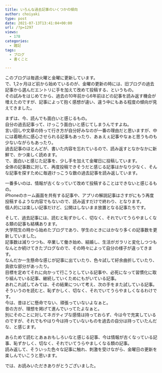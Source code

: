 ```yaml
---
title: いろんな過去記事のいくつかの傾向
author: choiyaki
type: post
date: 2021-07-13T13:41:04+00:00
url: /?p=1297
views:
  - 178
categories:
  - 雑記
tags:
  - ブログ
  - 書くこと

---
```

このブログは毎週火曜と金曜に更新しています。  
で、1,2ヶ月ほど前から始めているのが、金曜の更新の時には、旧ブログの過去記事から選んだエントリに手を加えて改めて投稿する、というもの。  
その試みをはじめてから、過去の10年前から6年前ほどの記事を読み返す機会が増えたのですが、記事によって抱く感想が違い、違う中にもある程度の傾向が見えてきました。

まずは、今、読んでも面白いと感じるもの。  
自分の過去記事って、けっこう面白いと感じてしまうんですよね。  
言い回しや文章の持って行き方が自分好みなのが一番の理由だと思いますが、中には着眼点に感心させられる記事もあったり、あぁえぇ記事やなぁと思うものも少ないながらもあったり。  
過去記事のほとんどが、書いた内容を忘れているので、読み返すとなかなかに新鮮で、かつ楽しく読めます。  
で、面白いと感じた記事を、少し手を加えて金曜日に投稿しています。  
全体の記事数に対して、再度投稿できそうだと感じる記事はかなり少なく、そんな記事を探すために毎週けっこうな数の過去記事を読み返しています。

一番多いのは、情報が古くなっていて改めて投稿することはできないと感じるもの。  
iPhoneのホーム画面を共有する記事や、アプリの解説記事はさすがにもう再度投稿するような内容でもないので、読み返すだけで終わり、となります。  
個人的には楽しい記事だけど、公開はしないまま放置となる記事たちです。

そして、過去記事には、読むと恥ずかしく、切なく、それでいてうらやましくなる類の記事も結構あります。  
大学院生の時から始めたブログであり、学生のときにはかなり多くの記事数を更新していました。  
記事数は減りつつも、卒業して働き始め、結婚し、生活がガラリと変化しつつもなんとか続けてきたブログなので、その時々によって自分の様子が違ってきます。  
なんだか一生懸命な感じが記事に出ていたり、色々試して紆余曲折していたり、貪欲な部分があったり。  
目標を定めてそれに向かって行こうとしている記事や、必死になって習慣化に取り組んでいる記事、継続していくためにもがいている記事。  
あれこれ試してみては、その結果について考え、次の手をまた試している記事。  
そういうのを読むと、恥ずかしく、切なく、それでいてうらやましくなるわけです。  
今は、昔ほどに懸命でない、頑張っていないよなぁと。  
昔の方が、理想を掲げて進んでいってたよなぁと。  
別にそのことに対してネガティブな感情は持っておらず、今は今で充実しているのですが、それでもやはり今は持っていないものを過去の自分は持っていたんだな、と感じます。

あらためて読むとあぁおもしろいなと感じる記事、今は情報が古くなっている記事、恥ずかしく、切なく、それでいてうらやましくなる類の記事。  
読み返して、そういった色々な記事に触れ、刺激を受けながら、金曜日の更新を楽しんでいこうと思います。

では、お読みいただきありがとうございました。